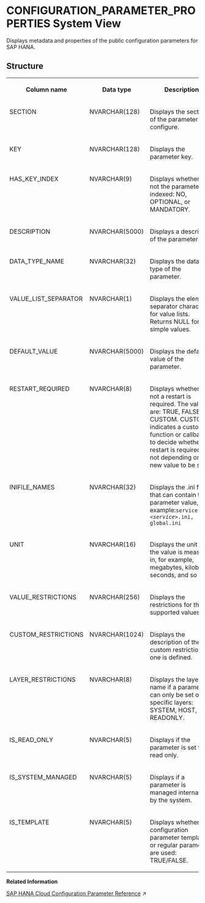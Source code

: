 <!-- loioe8c6c69d693b401bb8d9a35373ebbeb4 -->

# CONFIGURATION\_PARAMETER\_PROPERTIES System View

Displays metadata and properties of the public configuration parameters for SAP HANA.



## Structure


<table>
<tr>
<th valign="top">

Column name



</th>
<th valign="top">

Data type



</th>
<th valign="top">

Description



</th>
</tr>
<tr>
<td valign="top">

SECTION



</td>
<td valign="top">

NVARCHAR\(128\)



</td>
<td valign="top">

Displays the section of the parameter to configure.



</td>
</tr>
<tr>
<td valign="top">

KEY



</td>
<td valign="top">

NVARCHAR\(128\)



</td>
<td valign="top">

Displays the parameter key.



</td>
</tr>
<tr>
<td valign="top">

HAS\_KEY\_INDEX



</td>
<td valign="top">

NVARCHAR\(9\)



</td>
<td valign="top">

Displays whether or not the parameter is indexed: NO, OPTIONAL, or MANDATORY.



</td>
</tr>
<tr>
<td valign="top">

DESCRIPTION



</td>
<td valign="top">

NVARCHAR\(5000\)



</td>
<td valign="top">

Displays a description of the parameter.



</td>
</tr>
<tr>
<td valign="top">

DATA\_TYPE\_NAME



</td>
<td valign="top">

NVARCHAR\(32\)



</td>
<td valign="top">

Displays the data type of the parameter.



</td>
</tr>
<tr>
<td valign="top">

VALUE\_LIST\_SEPARATOR



</td>
<td valign="top">

NVARCHAR\(1\)



</td>
<td valign="top">

Displays the element separator character for value lists. Returns NULL for simple values.



</td>
</tr>
<tr>
<td valign="top">

DEFAULT\_VALUE



</td>
<td valign="top">

NVARCHAR\(5000\)



</td>
<td valign="top">

Displays the default value of the parameter.



</td>
</tr>
<tr>
<td valign="top">

RESTART\_REQUIRED



</td>
<td valign="top">

NVARCHAR\(8\)



</td>
<td valign="top">

Displays whether or not a restart is required. The values are: TRUE, FALSE, or CUSTOM. CUSTOM indicates a custom function or callback to decide whether a restart is required or not depending on the new value to be set.



</td>
</tr>
<tr>
<td valign="top">

INIFILE\_NAMES



</td>
<td valign="top">

NVARCHAR\(32\)



</td>
<td valign="top">

Displays the .ini files that can contain the parameter value, for example:<code>service.ini, <i class="varname">&lt;service&gt;</i>.ini, global.ini</code> 



</td>
</tr>
<tr>
<td valign="top">

UNIT



</td>
<td valign="top">

NVARCHAR\(16\)



</td>
<td valign="top">

Displays the unit that the value is measured in, for example, megabytes, kilobytes, seconds, and so on.



</td>
</tr>
<tr>
<td valign="top">

VALUE\_RESTRICTIONS



</td>
<td valign="top">

NVARCHAR\(256\)



</td>
<td valign="top">

Displays the restrictions for the supported values.



</td>
</tr>
<tr>
<td valign="top">

CUSTOM\_RESTRICTIONS



</td>
<td valign="top">

NVARCHAR\(1024\)



</td>
<td valign="top">

Displays the description of the custom restriction, if one is defined.



</td>
</tr>
<tr>
<td valign="top">

LAYER\_RESTRICTIONS



</td>
<td valign="top">

NVARCHAR\(8\)



</td>
<td valign="top">

Displays the layer name if a parameter can only be set on specific layers: SYSTEM, HOST, or READONLY.



</td>
</tr>
<tr>
<td valign="top">

IS\_READ\_ONLY



</td>
<td valign="top">

NVARCHAR\(5\)



</td>
<td valign="top">

Displays if the parameter is set to read only.



</td>
</tr>
<tr>
<td valign="top">

IS\_SYSTEM\_MANAGED



</td>
<td valign="top">

NVARCHAR\(5\)



</td>
<td valign="top">

Displays if a parameter is managed internally by the system.



</td>
</tr>
<tr>
<td valign="top">

IS\_TEMPLATE



</td>
<td valign="top">

NVARCHAR\(5\)



</td>
<td valign="top">

Displays whether the configuration parameter templates or regular parameters are used: TRUE/FALSE.



</td>
</tr>
</table>

**Related Information**  


[SAP HANA Cloud Configuration Parameter Reference](https://help.sap.com/viewer/138dcf7d779543608917a2307a6115f2/2023_2_QRC/en-US/4b4d88980622427ab2d6ca8c05448166.html "Reference documentation for public configuration parameters in SAP HANA Cloud.") :arrow_upper_right:

